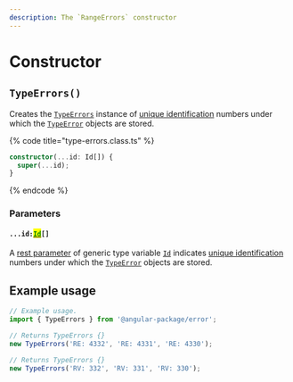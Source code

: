 ```yaml
---
description: The `RangeErrors` constructor
---
```


# Constructor

## `TypeErrors()`

Creates the [`TypeErrors`](broken-reference) instance of [unique identification](../getting-started/basic-concepts.md#unique-identification) numbers under which the [`TypeError`](broken-reference) objects are stored.

{% code title="type-errors.class.ts" %}
```typescript
constructor(...id: Id[]) {
  super(...id);
}
```
{% endcode %}

### Parameters

#### `...id:`[<mark style="color:green;">`Id`</mark>](../rangeerrors/generic-type-variables.md#wrap-opening)`[]`

A [rest parameter](https://developer.mozilla.org/en-US/docs/Web/JavaScript/Reference/Functions/rest\_parameters) of generic type variable [`Id`](../rangeerrors/generic-type-variables.md#wrap-opening) indicates [unique identification](../getting-started/basic-concepts.md#unique-identification) numbers under which the [`TypeError`](broken-reference) objects are stored.

## Example usage

```typescript
// Example usage.
import { TypeErrors } from '@angular-package/error';

// Returns TypeErrors {}
new TypeErrors('RE: 4332', 'RE: 4331', 'RE: 4330');

// Returns TypeErrors {}
new TypeErrors('RV: 332', 'RV: 331', 'RV: 330');
```
